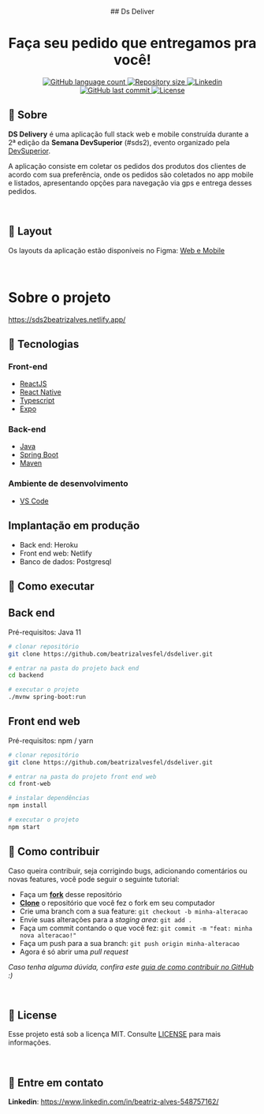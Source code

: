 <p align="center">
  ## Ds Deliver
</p>
<h1 align="center">
  Faça seu pedido que entregamos pra você!
</h1>

<p align="center">
  <a href="https://github.com/beatrizalvesfel/dsdeliver">
    <img
      alt="GitHub language count"
      src="https://img.shields.io/github/languages/count/beatrizalvesfel/dsdeliver?color=29B6D1&style=flat-square"
    />
  </a>

  <a href="https://github.com/beatrizalvesfel/dsdeliver/">
    <img
      alt="Repository size"
      src="https://img.shields.io/github/repo-size/beatrizalvesfel/dsdeliver?color=29B6D1&style=flat-square"
    />
  </a>

  <a href="https://www.linkedin.com/in/beatriz-alves-548757162/">
    <img
      alt="Linkedin"
      src="https://img.shields.io/badge/Linkedin-beatriz--alves-29B6D1?style=flat-square&logo=Linkedin&logoColor=white"
    />
  </a>

  <a href="https://github.com/beatrizalvesfel/happy/commits/main">
    <img
      alt="GitHub last commit"
      src="https://img.shields.io/github/last-commit/beatrizalvesfel/happy?color=29B6D1&style=flat-square"
    />
  </a>

  <a href="https://github.com/beatrizalvesfel/dsdeliver/blob/main/LICENSE">
    <img
      alt="License"
      src="https://img.shields.io/github/license/beatrizalvesfel/dsdeliver?color=FFD666&style=flat-square"
    />
  </a>
</p>

## 🎉 Sobre

**DS Delivery** é uma aplicação full stack web e mobile construída durante a 2ª edição da **Semana DevSuperior** (#sds2), evento organizado pela [DevSuperior](https://devsuperior.com "Site da DevSuperior").

A aplicação consiste em coletar os pedidos dos produtos dos clientes de acordo com sua preferência, onde os pedidos são coletados no app mobile e listados, apresentando opções para navegação via gps e entrega desses pedidos.

<br />

## 🎨 Layout

Os layouts da aplicação estão disponíveis no Figma: [Web e Mobile](https://www.figma.com/file/sClob8ddj4smsWZdYPRj2E/DSDeliver05)

<br />

# Sobre o projeto

https://sds2beatrizalves.netlify.app/

## 🔌 Tecnologias

### Front-end
- [ReactJS](https://reactjs.org/)
- [React Native](https://reactnative.dev/)
- [Typescript](https://www.typescriptlang.org/)
- [Expo](https://expo.io/)

### Back-end
- [Java](https://www.java.com/pt-BR/)
- [Spring Boot](https://spring.io/projects/spring-boot)
- [Maven](https://maven.apache.org//)

### Ambiente de desenvolvimento
- [VS Code](https://code.visualstudio.com/)

## Implantação em produção
- Back end: Heroku
- Front end web: Netlify
- Banco de dados: Postgresql

## 🤔 Como executar

## Back end
Pré-requisitos: Java 11

```bash
# clonar repositório
git clone https://github.com/beatrizalvesfel/dsdeliver.git

# entrar na pasta do projeto back end
cd backend

# executar o projeto
./mvnw spring-boot:run
```

## Front end web
Pré-requisitos: npm / yarn

```bash
# clonar repositório
git clone https://github.com/beatrizalvesfel/dsdeliver.git

# entrar na pasta do projeto front end web
cd front-web

# instalar dependências
npm install

# executar o projeto
npm start
```

## 💭 Como contribuir

Caso queira contribuir, seja corrigindo bugs, adicionando comentários ou novas features, você pode seguir o seguinte tutorial:

- Faça um **[fork](https://help.github.com/pt/github/getting-started-with-github/fork-a-repo)** desse repositório
- **[Clone](https://help.github.com/pt/github/creating-cloning-and-archiving-repositories/cloning-a-repository)** o repositório que você fez o fork em seu computador
- Crie uma branch com a sua feature: `git checkout -b minha-alteracao`
- Envie suas alterações para a _staging area_: `git add .`
- Faça um commit contando o que você fez: `git commit -m "feat: minha nova alteracao!"`
- Faça um push para a sua branch: `git push origin minha-alteracao`
- Agora é só abrir uma _pull request_

_Caso tenha alguma dúvida, confira este [guia de como contribuir no GitHub](https://github.com/firstcontributions/first-contributions/blob/main/translations/README.pt_br.md) :)_

<br />

## 📝 License

Esse projeto está sob a licença MIT. Consulte [LICENSE](https://github.com/beatrizalvesfel/dsdeliver/blob/main/LICENSE) para mais informações.

<br />

## 📮 Entre em contato

**Linkedin**: https://www.linkedin.com/in/beatriz-alves-548757162/
